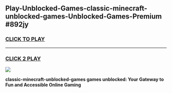 
## Play-Unblocked-Games-classic-minecraft-unblocked-games-Unblocked-Games-Premium #892jy
<h3>
<a href="https://premium.freeplayer.one?title=classic-minecraft-unblocked-games&ref=12M">CLICK TO PLAY</a></h3>
<hr>

<h3>
<a href="https://premium.freeplayer.one?title=classic-minecraft-unblocked-games&ref=12M">CLICK 2 PLAY</a>
  
</h3>

<a href="https://premium.freeplayer.one?title=classic-minecraft-unblocked-games&ref=12M"><img src="https://clearcache.store/games.png"></a>


**classic-minecraft-unblocked-games games unblocked: Your Gateway to Fun and Accessible Online Gaming**
